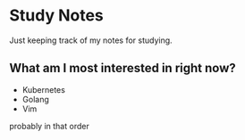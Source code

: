 # Study Notes

Just keeping track of my notes for studying.

## What am I most interested in right now?
- Kubernetes
- Golang
- Vim

probably in that order
